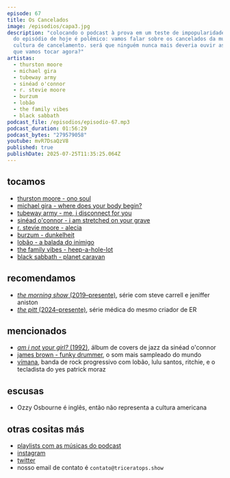 ```yaml
---
episode: 67
title: Os Cancelados
image: /episodios/capa3.jpg
description: "colocando o podcast à prova em um teste de impopularidade, o tema
  do episódio de hoje é polêmico: vamos falar sobre os cancelados da música e
  cultura de cancelamento. será que ninguém nunca mais deveria ouvir as músicas
  que vamos tocar agora?"
artistas:
  - thurston moore
  - michael gira
  - tubeway army
  - sinéad o'connor
  - r. stevie moore
  - burzum
  - lobão
  - the family vibes
  - black sabbath
podcast_file: /episodios/episodio-67.mp3
podcast_duration: 01:56:29
podcast_bytes: "279579058"
youtube: mvR7DsaQzV8
published: true
publishDate: 2025-07-25T11:35:25.064Z
---
```

## tocamos
* [thurston moore - ono soul](https://www.youtube.com/watch?v=nM5U7tAw47o)
* [michael gira - where does your body begin?](https://www.youtube.com/watch?v=nPS0GecULpM)
* [tubeway army - me, i disconnect for you](https://www.youtube.com/watch?v=6SCrfZPMeWg)
* [sinéad o'connor - i am stretched on your grave](https://www.youtube.com/watch?v=EzRRQxcVXlc&)
* [r. stevie moore - alecia](https://www.youtube.com/watch?v=mJjEncIqHmI)
* [burzum - dunkelheit](https://www.youtube.com/watch?v=-ZENtivAi6I)
* [lobão - a balada do inimigo](https://www.youtube.com/watch?v=tpas8wNZzTs)
* [the family vibes - heep-a-hole-lot](https://www.youtube.com/watch?v=7glMlIHhmBg&list=RD7glMlIHhmBg)
* [black sabbath - planet caravan](https://www.youtube.com/watch?v=W6sVXK9o0Ys)

## recomendamos
* [*the morning show* (2019–presente)](https://www.imdb.com/pt/title/tt7203552/), série com steve carrell e jeniffer aniston
* [*the pitt* (2024–presente)](https://www.imdb.com/pt/title/tt31938062/), série médica do mesmo criador de ER

## mencionados
* [*am i not your girl?* (1992)](https://open.spotify.com/album/57vHxAmwTpKLba064Ob0U1), álbum de covers de jazz da sinéad o'connor
* [james brown - funky drummer](https://www.youtube.com/watch?v=AoQ4AtsFWVM), o som mais sampleado do mundo
* [vímana](https://pt.wikipedia.org/wiki/V%C3%ADmana), banda de rock progressivo com lobão, lulu santos, ritchie, e o tecladista do yes patrick moraz

## escusas
* Ozzy Osbourne é inglês, então não representa a cultura americana

## otras cositas más
* [playlists com as músicas do podcast](https://www.triceratops.show/playlists/)
* [instagram](https://www.instagram.com/triceratops.show/)
* [twitter](https://twitter.com/TriceratopsShow/)
* nosso email de contato é `contato@triceratops.show`
